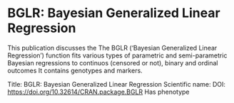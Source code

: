 # BGLR: Bayesian Generalized Linear Regression

This publication discusses the The BGLR (‘Bayesian Generalized Linear Regression’) function fits various types of parametric and semi-parametric Bayesian regressions to continuos (censored or not), binary and ordinal outcomes
It contains  genotypes and  markers.

Title: BGLR: Bayesian Generalized Linear Regression
Scientific name: 
DOI: https://doi.org/10.32614/CRAN.package.BGLR
Has phenotype 

